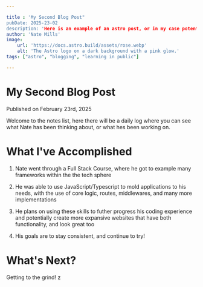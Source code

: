 ```yaml
---

title : 'My Second Blog Post"
pubDate: 2025-23-02
description: 'Here is an example of an astro post, or in my case potentially a todo, or note list'
author: 'Nate Mills'
image: 
    url: 'https://docs.astro.build/assets/rose.webp'
    alt: 'The Astro logo on a dark background with a pink glow.'
tags: ["astro", "blogging", "learning in public"]

---
```



# My Second Blog Post

Published on February 23rd, 2025    

Welcome to the notes list, here there will be a daily log where you can see what Nate has been thinking about, or what hes been working on.

# What I've Accomplished

1. Nate went through a Full Stack Course, where he got to example many frameworks within the the tech sphere

2. He was able to use JavaScript/Typescript to mold applications to his needs, with the use of core logic, routes, middlewares, and many more implementations

3. He plans on using these skills to futher progress his coding experience and potentially create more expansive websites that have both functionality, and look great too

4. His goals are to stay consistent, and continue to try!

# What's Next? 

Getting to the grind!
z

